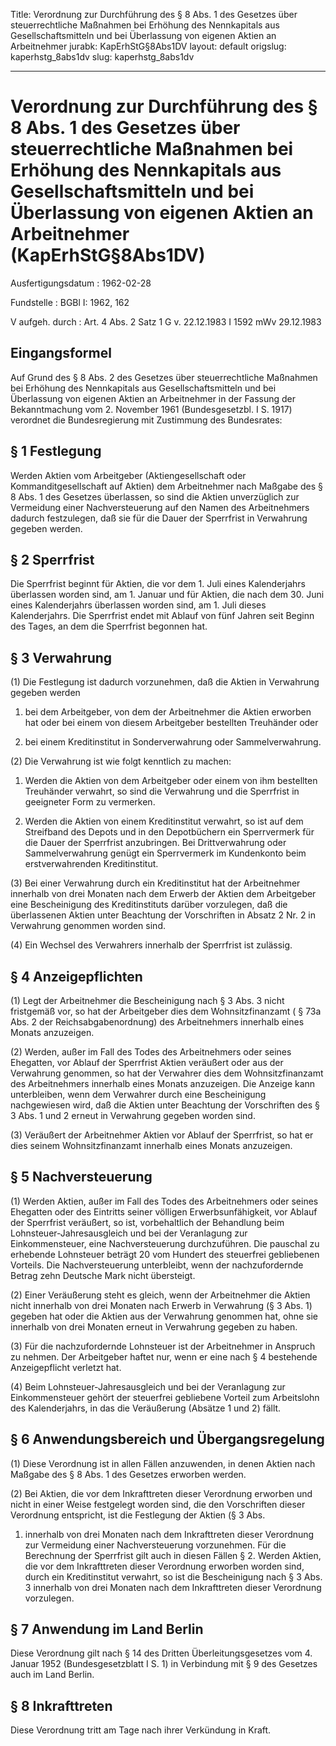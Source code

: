 Title: Verordnung zur Durchführung des § 8 Abs. 1 des Gesetzes über steuerrechtliche
  Maßnahmen bei Erhöhung des Nennkapitals aus Gesellschaftsmitteln und bei Überlassung
  von eigenen Aktien an Arbeitnehmer
jurabk: KapErhStG§8Abs1DV
layout: default
origslug: kaperhstg_8abs1dv
slug: kaperhstg_8abs1dv

---

# Verordnung zur Durchführung des § 8 Abs. 1 des Gesetzes über steuerrechtliche Maßnahmen bei Erhöhung des Nennkapitals aus Gesellschaftsmitteln und bei Überlassung von eigenen Aktien an Arbeitnehmer (KapErhStG§8Abs1DV)

Ausfertigungsdatum
:   1962-02-28

Fundstelle
:   BGBl I: 1962, 162

V aufgeh. durch
:   Art. 4 Abs. 2 Satz 1 G v. 22.12.1983 I 1592 mWv 29.12.1983


## Eingangsformel

Auf Grund des § 8 Abs. 2 des Gesetzes über steuerrechtliche Maßnahmen
bei Erhöhung des Nennkapitals aus Gesellschaftsmitteln und bei
Überlassung von eigenen Aktien an Arbeitnehmer in der Fassung der
Bekanntmachung vom 2. November 1961 (Bundesgesetzbl. I S. 1917)
verordnet die Bundesregierung mit Zustimmung des Bundesrates:


## § 1 Festlegung

Werden Aktien vom Arbeitgeber (Aktiengesellschaft oder
Kommanditgesellschaft auf Aktien) dem Arbeitnehmer nach Maßgabe des §
8 Abs. 1 des Gesetzes überlassen, so sind die Aktien unverzüglich zur
Vermeidung einer Nachversteuerung auf den Namen des Arbeitnehmers
dadurch festzulegen, daß sie für die Dauer der Sperrfrist in
Verwahrung gegeben werden.


## § 2 Sperrfrist

Die Sperrfrist beginnt für Aktien, die vor dem 1. Juli eines
Kalenderjahrs überlassen worden sind, am 1. Januar und für Aktien, die
nach dem 30. Juni eines Kalenderjahrs überlassen worden sind, am 1.
Juli dieses Kalenderjahrs. Die Sperrfrist endet mit Ablauf von fünf
Jahren seit Beginn des Tages, an dem die Sperrfrist begonnen hat.


## § 3 Verwahrung

(1) Die Festlegung ist dadurch vorzunehmen, daß die Aktien in
Verwahrung gegeben werden

1.  bei dem Arbeitgeber, von dem der Arbeitnehmer die Aktien erworben hat
    oder bei einem von diesem Arbeitgeber bestellten Treuhänder oder


2.  bei einem Kreditinstitut in Sonderverwahrung oder Sammelverwahrung.




(2) Die Verwahrung ist wie folgt kenntlich zu machen:

1.  Werden die Aktien von dem Arbeitgeber oder einem von ihm bestellten
    Treuhänder verwahrt, so sind die Verwahrung und die Sperrfrist in
    geeigneter Form zu vermerken.


2.  Werden die Aktien von einem Kreditinstitut verwahrt, so ist auf dem
    Streifband des Depots und in den Depotbüchern ein Sperrvermerk für die
    Dauer der Sperrfrist anzubringen. Bei Drittverwahrung oder
    Sammelverwahrung genügt ein Sperrvermerk im Kundenkonto beim
    erstverwahrenden Kreditinstitut.




(3) Bei einer Verwahrung durch ein Kreditinstitut hat der Arbeitnehmer
innerhalb von drei Monaten nach dem Erwerb der Aktien dem Arbeitgeber
eine Bescheinigung des Kreditinstituts darüber vorzulegen, daß die
überlassenen Aktien unter Beachtung der Vorschriften in Absatz 2 Nr. 2
in Verwahrung genommen worden sind.

(4) Ein Wechsel des Verwahrers innerhalb der Sperrfrist ist zulässig.


## § 4 Anzeigepflichten

(1) Legt der Arbeitnehmer die Bescheinigung nach § 3 Abs. 3 nicht
fristgemäß vor, so hat der Arbeitgeber dies dem Wohnsitzfinanzamt (
§ 73a Abs. 2 der Reichsabgabenordnung)              des Arbeitnehmers
innerhalb eines Monats anzuzeigen.

(2) Werden, außer im Fall des Todes des Arbeitnehmers oder seines
Ehegatten, vor Ablauf der Sperrfrist Aktien veräußert oder aus der
Verwahrung genommen, so hat der Verwahrer dies dem Wohnsitzfinanzamt
des Arbeitnehmers innerhalb eines Monats anzuzeigen. Die Anzeige kann
unterbleiben, wenn dem Verwahrer durch eine Bescheinigung nachgewiesen
wird, daß die Aktien unter Beachtung der Vorschriften des § 3 Abs. 1
und 2 erneut in Verwahrung gegeben worden sind.

(3) Veräußert der Arbeitnehmer Aktien vor Ablauf der Sperrfrist, so
hat er dies seinem Wohnsitzfinanzamt innerhalb eines Monats
anzuzeigen.


## § 5 Nachversteuerung

(1) Werden Aktien, außer im Fall des Todes des Arbeitnehmers oder
seines Ehegatten oder des Eintritts seiner völligen
Erwerbsunfähigkeit, vor Ablauf der Sperrfrist veräußert, so ist,
vorbehaltlich der Behandlung beim Lohnsteuer-Jahresausgleich und bei
der Veranlagung zur Einkommensteuer, eine Nachversteuerung
durchzuführen. Die pauschal zu erhebende Lohnsteuer beträgt 20 vom
Hundert des steuerfrei gebliebenen Vorteils. Die Nachversteuerung
unterbleibt, wenn der nachzufordernde Betrag zehn Deutsche Mark nicht
übersteigt.

(2) Einer Veräußerung steht es gleich, wenn der Arbeitnehmer die
Aktien nicht innerhalb von drei Monaten nach Erwerb in Verwahrung (§ 3
Abs. 1) gegeben hat oder die Aktien aus der Verwahrung genommen hat,
ohne sie innerhalb von drei Monaten erneut in Verwahrung gegeben zu
haben.

(3) Für die nachzufordernde Lohnsteuer ist der Arbeitnehmer in
Anspruch zu nehmen. Der Arbeitgeber haftet nur, wenn er eine nach § 4
bestehende Anzeigepflicht verletzt hat.

(4) Beim Lohnsteuer-Jahresausgleich und bei der Veranlagung zur
Einkommensteuer gehört der steuerfrei gebliebene Vorteil zum
Arbeitslohn des Kalenderjahrs, in das die Veräußerung (Absätze 1 und
2) fällt.


## § 6 Anwendungsbereich und Übergangsregelung

(1) Diese Verordnung ist in allen Fällen anzuwenden, in denen Aktien
nach Maßgabe des § 8 Abs. 1 des Gesetzes erworben werden.

(2) Bei Aktien, die vor dem Inkrafttreten dieser Verordnung erworben
und nicht in einer Weise festgelegt worden sind, die den Vorschriften
dieser Verordnung entspricht, ist die Festlegung der Aktien (§ 3 Abs.
1) innerhalb von drei Monaten nach dem Inkrafttreten dieser Verordnung
zur Vermeidung einer Nachversteuerung vorzunehmen. Für die Berechnung
der Sperrfrist gilt auch in diesen Fällen § 2. Werden Aktien, die vor
dem Inkrafttreten dieser Verordnung erworben worden sind, durch ein
Kreditinstitut verwahrt, so ist die Bescheinigung nach § 3 Abs. 3
innerhalb von drei Monaten nach dem Inkrafttreten dieser Verordnung
vorzulegen.


## § 7 Anwendung im Land Berlin

Diese Verordnung gilt nach § 14 des Dritten Überleitungsgesetzes vom
4\. Januar 1952 (Bundesgesetzblatt I S. 1) in Verbindung mit § 9 des
Gesetzes auch im Land Berlin.


## § 8 Inkrafttreten

Diese Verordnung tritt am Tage nach ihrer Verkündung in Kraft.


